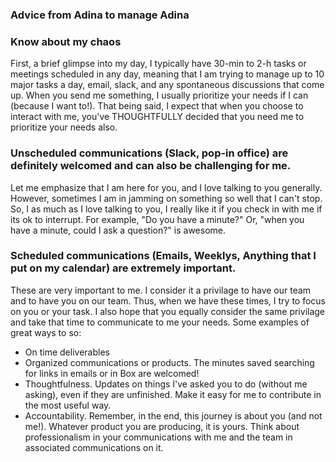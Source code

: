 ### Advice from Adina to manage Adina

### Know about my chaos

First, a brief glimpse into my day, I typically have 30-min to 2-h tasks or meetings scheduled in any day, meaning that I am trying to manage up to 10 major tasks a day, email, slack, and any spontaneous discussions that come up.  When you send me something, I usually prioritize your needs if I can (because I want to!).  That being said, I expect that when you choose to interact with me, you've THOUGHTFULLY decided that you need me to prioritize your needs also.   

### Unscheduled communications (Slack, pop-in office) are definitely welcomed and can also be challenging for me.

Let me emphasize that I am here for you, and I love talking to you generally.  However, sometimes I am in jamming on something so well that I can't stop.  So, I as much as I love talking to you, I really like it if you check in with me if its ok to interrupt.  For example, "Do you have a minute?"  Or, "when you have a minute, could I ask a question?"  is awesome. 

### Scheduled communications (Emails, Weeklys, Anything that I put on my calendar) are extremely important.

These are very important to me.  I consider it a privilage to have our team and to have you on our team. Thus, when we have these times, I try to focus on you or your task.  I also hope that you equally consider the same privilage and take that time to communicate to me your needs.  Some examples of great ways to so:

* On time deliverables 
* Organized communications or products.  The minutes saved searching for links in emails or in Box are welcomed!
* Thoughtfulness.  Updates on things I've asked you to do (without me asking), even if they are unfinished.  Make it easy for me to contribute in the most useful way.
* Accountability.  Remember, in the end, this journey is about you (and not me!). Whatever product you are producing, it is yours.  Think about professionalism in your communications with me and the team in associated communications on it. 

